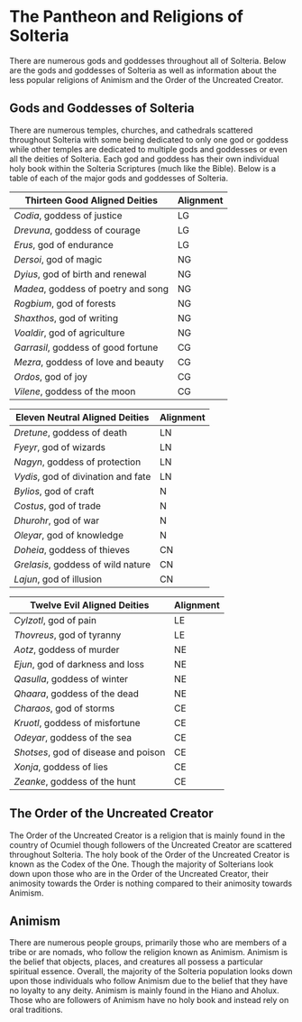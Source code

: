 # The Pantheon and Religions of Solteria 

There are numerous gods and goddesses throughout all of Solteria. Below are the gods and goddesses of Solteria as well as information about the less popular religions of Animism and the Order of the Uncreated Creator. 

## Gods and Goddesses of Solteria

There are numerous temples, churches, and cathedrals scattered throughout Solteria with some being dedicated to only one god or goddess while other temples are dedicated to multiple gods and goddesses or even all the deities of Solteria. Each god and goddess has their own individual holy book within the Solteria Scriptures (much like the Bible). Below is a table of each of the major gods and goddesses of Solteria.

Thirteen Good Aligned Deities |	Alignment
------	|------
*Codia*, goddess of justice |	LG
*Drevuna*, goddess of courage |	LG
*Erus*, god of endurance |	LG
*Dersoi*, god of magic |	NG
*Dyius*, god of birth and renewal |	NG
*Madea*, goddess of poetry and song	 | NG
*Rogbium*, god of forests |	NG
*Shaxthos*, god of writing |	NG
*Voaldir*, god of agriculture |	NG
*Garrasil*, goddess of good fortune |	CG
*Mezra*, goddess of love and beauty |	CG
*Ordos*, god of joy |	CG
*Vilene*, goddess of the moon |	CG


Eleven Neutral Aligned Deities |	Alignment
------	|------
*Dretune*, goddess of death |	LN	
*Fyeyr*, god of wizards |	LN
*Nagyn*, goddess of protection |	LN
*Vydis*, god of divination and fate |	LN
*Bylios*, god of craft |	N
*Costus*, god of trade |	N	
*Dhurohr*, god of war |	N	
*Oleyar*, god of knowledge |	N
*Doheia*, goddess of thieves |	CN
*Grelasis*, goddess of wild nature |	CN
*Lajun*, god of illusion |	CN

Twelve Evil Aligned Deities |	Alignment
------	|------
*Cylzotl*, god of pain |	LE
*Thovreus*, god of tyranny |	LE
*Aotz*, goddess of murder |	NE
*Ejun*, god of darkness and loss |	NE
*Qasulla*, goddess of winter |	NE
*Qhaara*, goddess of the dead |	NE
*Charaos*, god of storms |	CE
*Kruotl*, goddess of misfortune |	CE
*Odeyar*, goddess of the sea |	CE
*Shotses*, god of disease and poison |	CE
*Xonja*, goddess of lies |	CE
*Zeanke*, goddess of the hunt |	CE

## The Order of the Uncreated Creator

The Order of the Uncreated Creator is a religion that is mainly found in the country of Ocumiel though followers of the Uncreated Creator are scattered throughout Solteria. The holy book of the Order of the Uncreated Creator is known as the Codex of the One. Though the majority of Solterians look down upon those who are in the Order of the Uncreated Creator, their animosity towards the Order is nothing compared to their animosity towards Animism.

## Animism 

There are numerous people groups, primarily those who are members of a tribe or are nomads, who follow the religion known as Animism. Animism is the belief that objects, places, and creatures all possess a particular spiritual essence. Overall, the majority of the Solteria population looks down upon those individuals who follow Animism due to the belief that they have no loyalty to any deity. Animism is mainly found in the Hiano and Aholux. Those who are followers of Animism have no holy book and instead rely on oral traditions. 


 